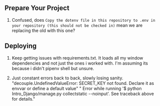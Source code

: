 ## Prepare Your Project 

1. Confused, does `Copy the dotenv file in this repository to .env in your repository (this should not be checked in)` mean we are replacing the old with this one?

## Deploying

1. Keep getting issues with requirements.txt. It loads all my window dependencies and not just the ones i worked with. I'm assuming its because i didn't pipenv shell but unsure.

2. Just constant errors back to back, slowly losing sanity.
  "decouple.UndefinedValueError: SECRET_KEY not found. Declare it as envvar or define a default value"
  " Error while running '$ python Intro_Django/manage.py collectstatic --noinput'. See traceback above for details."
